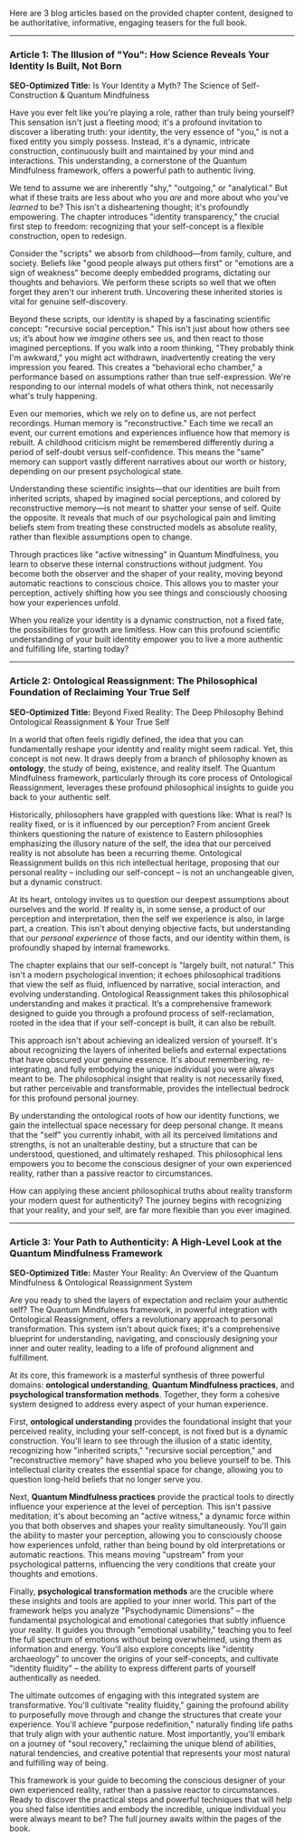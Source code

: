 Here are 3 blog articles based on the provided chapter content, designed to be authoritative, informative, engaging teasers for the full book.

---

### Article 1: The Illusion of "You": How Science Reveals Your Identity Is Built, Not Born

**SEO-Optimized Title:** Is Your Identity a Myth? The Science of Self-Construction & Quantum Mindfulness

Have you ever felt like you're playing a role, rather than truly being yourself? This sensation isn't just a fleeting mood; it's a profound invitation to discover a liberating truth: your identity, the very essence of "you," is not a fixed entity you simply possess. Instead, it's a dynamic, intricate construction, continuously built and maintained by your mind and interactions. This understanding, a cornerstone of the Quantum Mindfulness framework, offers a powerful path to authentic living.

We tend to assume we are inherently "shy," "outgoing," or "analytical." But what if these traits are less about who you *are* and more about who you've *learned* to be? This isn't a disheartening thought; it's profoundly empowering. The chapter introduces "identity transparency," the crucial first step to freedom: recognizing that your self-concept is a flexible construction, open to redesign.

Consider the "scripts" we absorb from childhood—from family, culture, and society. Beliefs like "good people always put others first" or "emotions are a sign of weakness" become deeply embedded programs, dictating our thoughts and behaviors. We perform these scripts so well that we often forget they aren't our inherent truth. Uncovering these inherited stories is vital for genuine self-discovery.

Beyond these scripts, our identity is shaped by a fascinating scientific concept: "recursive social perception." This isn't just about how others see us; it’s about how we *imagine* others see us, and then react to those imagined perceptions. If you walk into a room thinking, "They probably think I'm awkward," you might act withdrawn, inadvertently creating the very impression you feared. This creates a "behavioral echo chamber," a performance based on assumptions rather than true self-expression. We're responding to our internal models of what others think, not necessarily what's truly happening.

Even our memories, which we rely on to define us, are not perfect recordings. Human memory is "reconstructive." Each time we recall an event, our current emotions and experiences influence how that memory is rebuilt. A childhood criticism might be remembered differently during a period of self-doubt versus self-confidence. This means the "same" memory can support vastly different narratives about our worth or history, depending on our present psychological state.

Understanding these scientific insights—that our identities are built from inherited scripts, shaped by imagined social perceptions, and colored by reconstructive memory—is not meant to shatter your sense of self. Quite the opposite. It reveals that much of our psychological pain and limiting beliefs stem from treating these constructed models as absolute reality, rather than flexible assumptions open to change.

Through practices like "active witnessing" in Quantum Mindfulness, you learn to observe these internal constructions without judgment. You become both the observer and the shaper of your reality, moving beyond automatic reactions to conscious choice. This allows you to master your perception, actively shifting how you see things and consciously choosing how your experiences unfold.

When you realize your identity is a dynamic construction, not a fixed fate, the possibilities for growth are limitless. How can this profound scientific understanding of your built identity empower you to live a more authentic and fulfilling life, starting today?

---

### Article 2: Ontological Reassignment: The Philosophical Foundation of Reclaiming Your True Self

**SEO-Optimized Title:** Beyond Fixed Reality: The Deep Philosophy Behind Ontological Reassignment & Your True Self

In a world that often feels rigidly defined, the idea that you can fundamentally reshape your identity and reality might seem radical. Yet, this concept is not new. It draws deeply from a branch of philosophy known as **ontology**, the study of being, existence, and reality itself. The Quantum Mindfulness framework, particularly through its core process of Ontological Reassignment, leverages these profound philosophical insights to guide you back to your authentic self.

Historically, philosophers have grappled with questions like: What is real? Is reality fixed, or is it influenced by our perception? From ancient Greek thinkers questioning the nature of existence to Eastern philosophies emphasizing the illusory nature of the self, the idea that our perceived reality is not absolute has been a recurring theme. Ontological Reassignment builds on this rich intellectual heritage, proposing that our personal reality – including our self-concept – is not an unchangeable given, but a dynamic construct.

At its heart, ontology invites us to question our deepest assumptions about ourselves and the world. If reality is, in some sense, a product of our perception and interpretation, then the self we experience is also, in large part, a creation. This isn't about denying objective facts, but understanding that our *personal experience* of those facts, and our identity within them, is profoundly shaped by internal frameworks.

The chapter explains that our self-concept is "largely built, not natural." This isn't a modern psychological invention; it echoes philosophical traditions that view the self as fluid, influenced by narrative, social interaction, and evolving understanding. Ontological Reassignment takes this philosophical understanding and makes it practical. It’s a comprehensive framework designed to guide you through a profound process of self-reclamation, rooted in the idea that if your self-concept is built, it can also be rebuilt.

This approach isn't about achieving an idealized version of yourself. It's about recognizing the layers of inherited beliefs and external expectations that have obscured your genuine essence. It's about remembering, re-integrating, and fully embodying the unique individual you were always meant to be. The philosophical insight that reality is not necessarily fixed, but rather perceivable and transformable, provides the intellectual bedrock for this profound personal journey.

By understanding the ontological roots of how our identity functions, we gain the intellectual space necessary for deep personal change. It means that the "self" you currently inhabit, with all its perceived limitations and strengths, is not an unalterable destiny, but a structure that can be understood, questioned, and ultimately reshaped. This philosophical lens empowers you to become the conscious designer of your own experienced reality, rather than a passive reactor to circumstances.

How can applying these ancient philosophical truths about reality transform your modern quest for authenticity? The journey begins with recognizing that your reality, and your self, are far more flexible than you ever imagined.

---

### Article 3: Your Path to Authenticity: A High-Level Look at the Quantum Mindfulness Framework

**SEO-Optimized Title:** Master Your Reality: An Overview of the Quantum Mindfulness & Ontological Reassignment System

Are you ready to shed the layers of expectation and reclaim your authentic self? The Quantum Mindfulness framework, in powerful integration with Ontological Reassignment, offers a revolutionary approach to personal transformation. This system isn't about quick fixes; it's a comprehensive blueprint for understanding, navigating, and consciously designing your inner and outer reality, leading to a life of profound alignment and fulfillment.

At its core, this framework is a masterful synthesis of three powerful domains: **ontological understanding**, **Quantum Mindfulness practices**, and **psychological transformation methods**. Together, they form a cohesive system designed to address every aspect of your human experience.

First, **ontological understanding** provides the foundational insight that your perceived reality, including your self-concept, is not fixed but is a dynamic construction. You'll learn to see through the illusion of a static identity, recognizing how "inherited scripts," "recursive social perception," and "reconstructive memory" have shaped who you believe yourself to be. This intellectual clarity creates the essential space for change, allowing you to question long-held beliefs that no longer serve you.

Next, **Quantum Mindfulness practices** provide the practical tools to directly influence your experience at the level of perception. This isn't passive meditation; it's about becoming an "active witness," a dynamic force within you that both observes and shapes your reality simultaneously. You'll gain the ability to master your perception, allowing you to consciously choose how experiences unfold, rather than being bound by old interpretations or automatic reactions. This means moving "upstream" from your psychological patterns, influencing the very conditions that create your thoughts and emotions.

Finally, **psychological transformation methods** are the crucible where these insights and tools are applied to your inner world. This part of the framework helps you analyze "Psychodynamic Dimensions" – the fundamental psychological and emotional categories that subtly influence your reality. It guides you through "emotional usability," teaching you to feel the full spectrum of emotions without being overwhelmed, using them as information and energy. You'll also explore concepts like "identity archaeology" to uncover the origins of your self-concepts, and cultivate "identity fluidity" – the ability to express different parts of yourself authentically as needed.

The ultimate outcomes of engaging with this integrated system are transformative. You'll cultivate "reality fluidity," gaining the profound ability to purposefully move through and change the structures that create your experience. You'll achieve "purpose redefinition," naturally finding life paths that truly align with your authentic nature. Most importantly, you'll embark on a journey of "soul recovery," reclaiming the unique blend of abilities, natural tendencies, and creative potential that represents your most natural and fulfilling way of being.

This framework is your guide to becoming the conscious designer of your own experienced reality, rather than a passive reactor to circumstances. Ready to discover the practical steps and powerful techniques that will help you shed false identities and embody the incredible, unique individual you were always meant to be? The full journey awaits within the pages of the book.